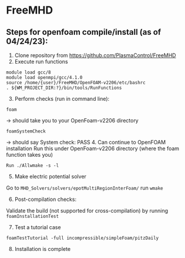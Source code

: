 # FreeMHD
## Steps for openfoam compile/install (as of 04/24/23): 


1. Clone repository from https://github.com/PlasmaControl/FreeMHD
2. Execute run functions
```
module load gcc/8
module load openmpi/gcc/4.1.0
source /home/{user}/FreeMHD/OpenFOAM-v2206/etc/bashrc
. ${WM_PROJECT_DIR:?}/bin/tools/RunFunctions
```
3. Perform checks (run in command line):
```
foam
```
→ should take you to your OpenFoam-v2206 directory
```
foamSystemCheck
```
→ should say System check: PASS
4. Can continue to OpenFOAM installation
Run this under OpenFoam-v2206 directory (where the foam function takes you)
```
Run ./Allwmake -s -l 
```
5. Make electric potential solver

Go to `MHD_Solvers/solvers/epotMultiRegionInterFoam/`
run `wmake`

6. Post-compilation checks:

Validate the build (not supported for cross-compilation) by running
`foamInstallationTest`

7. Test a tutorial case
```
foamTestTutorial -full incompressible/simpleFoam/pitzDaily 
```
8. Installation is complete
